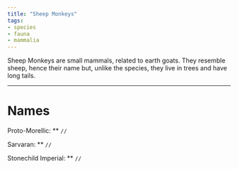 ```yaml
---
title: "Sheep Monkeys"
tags:
- species
- fauna
- mammalia
---
```

Sheep Monkeys are small mammals, related to earth goats. They resemble sheep, hence their name but, unlike the species, they live in trees and have long tails.

---
# Names
Proto-Morellic: ** `//`

Sarvaran: ** `//`

Stonechild Imperial: ** `//`